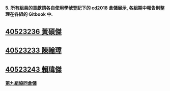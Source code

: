 #### 5. 所有組員的貢獻請各自使用學號登記下的 cd2018 倉儲展示, 各組期中報告則整理在各組的 Gitbook 中.

## [40523236 黃碩傑](https://github.com/s40523236/newcd2018)

## [40523233 陳翰璋](https://github.com/s40523233/newcd2018)

## [40523243 賴瑋傑](https://github.com/s40523243/newcd2018)

#### [第九組協同倉儲](https://github.com/s40523243/cd2018)



